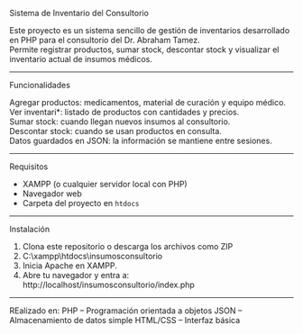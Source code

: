 Sistema de Inventario del Consultorio

Este proyecto es un sistema sencillo de gestión de inventarios desarrollado en PHP para el consultorio del Dr. Abraham Tamez.  
Permite registrar productos, sumar stock, descontar stock y visualizar el inventario actual de insumos médicos.

---

Funcionalidades

Agregar productos: medicamentos, material de curación y equipo médico.  
Ver inventari*: listado de productos con cantidades y precios.  
Sumar stock: cuando llegan nuevos insumos al consultorio.  
Descontar stock: cuando se usan productos en consulta.  
Datos guardados en JSON: la información se mantiene entre sesiones.

---

Requisitos

- XAMPP (o cualquier servidor local con PHP)
- Navegador web
- Carpeta del proyecto en `htdocs`

---

Instalación

1. Clona este repositorio o descarga los archivos como ZIP
2. C:\xampp\htdocs\insumosconsultorio
3. Inicia Apache en XAMPP.
4. Abre tu navegador y entra a: http://localhost/insumosconsultorio/index.php

---

REalizado en: 
PHP – Programación orientada a objetos
JSON – Almacenamiento de datos simple
HTML/CSS – Interfaz básica

